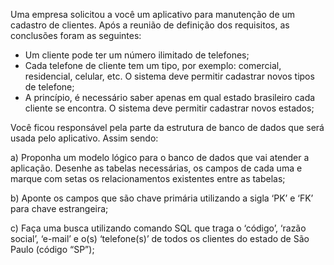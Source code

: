 Uma empresa solicitou a você um aplicativo para manutenção de um cadastro de clientes. Após a reunião de definição dos
requisitos, as conclusões foram as seguintes:

- Um cliente pode ter um número ilimitado de telefones;
- Cada telefone de cliente tem um tipo, por exemplo: comercial, residencial, celular, etc. O sistema deve permitir
  cadastrar novos tipos de telefone;
- A princípio, é necessário saber apenas em qual estado brasileiro cada cliente se encontra. O sistema deve permitir
  cadastrar novos estados;

Você ficou responsável pela parte da estrutura de banco de dados que será usada pelo aplicativo. Assim sendo:

a) Proponha um modelo lógico para o banco de dados que vai atender a aplicação. Desenhe as tabelas necessárias, os
campos de cada uma e marque com setas os relacionamentos existentes entre as tabelas;

b) Aponte os campos que são chave primária utilizando a sigla ‘PK’ e ‘FK’ para chave estrangeira;

c) Faça uma busca utilizando comando SQL que traga o ‘código’, ‘razão social’, ‘e-mail’ e o(s) ‘telefone(s)’ de todos os
clientes do estado de São Paulo (código “SP”);